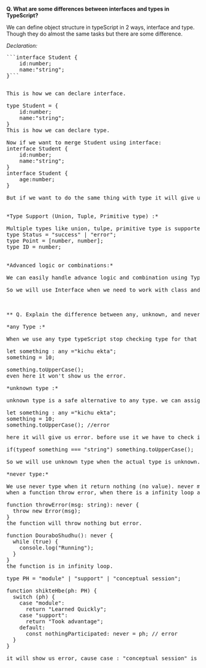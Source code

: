 
**Q. What are some differences between interfaces and types in TypeScript?**

We can define object structure in typeScript in 2 ways, interface and type. Though they do almost the same tasks but there are some difference.

*Declaration:* 

<pre lang="markdown">```interface Student {
    id:number;
    name:"string";
}```<pre>

This is how we can declare interface.

type Student = {
    id:number;
    name:"string";
}
This is how we can declare type.

Now if we want to merge Student using interface:
interface Student {
    id:number;
    name:"string";
}
interface Student {
    age:number;
}

But if we want to do the same thing with type it will give us error. It won't assign same name.


*Type Support (Union, Tuple, Primitive type) :*

Multiple types like union, tulpe, primitive type is supported by types but interface doesn't support this. 
type Status = "success" | "error";
type Point = [number, number];
type ID = number;


*Advanced logic or combinations:*

We can easily handle advance logic and combination using Type. it would be hard to handle using interface.

So we will use Interface when we need to work with class and if we need to extend it or merge it. And we will use Type when there are advance logic and combination and if we need to use multiple type like Union, Tuple, Primitive. 



** Q. Explain the difference between any, unknown, and never types in TypeScript. **

*any Type :*

When we use any type typeScript stop checking type for that variable. So we can assign anything (number, string,boolean etc) to that variable and we can directly use it without type checking. But it is dangerous for type safety.

let something : any ="kichu ekta";
something = 10;

something.toUpperCase();
even here it won't show us the error.

*unknown type :*

unknown type is a safe alternative to any type. we can assign anything but we can't use it without type checking.

let something : any ="kichu ekta";
something = 10;
something.toUpperCase(); //error

here it will give us error. before use it we have to check its type

if(typeof something === "string") something.toUpperCase();

So we will use unknown type when the actual type is unknown. For example the data is comming from the external sources like API. but we will check type, narrow down the type before using it.

*never type:*

We use never type when it return nothing (no value). never mainly uses in:
when a function throw error, when there is a infinity loop and checking type in switch case.

function throwError(msg: string): never {
  throw new Error(msg);
}
the function will throw nothing but error.

function DouraboShudhu(): never {
  while (true) {
    console.log("Running");
  }
}
the function is in infinity loop.

type PH = "module" | "support" | "conceptual session";

function shikteHbe(ph: PH) {
  switch (ph) {
    case "module":
      return "Learned Quickly";
    case "support":
      return "Took advantage";
    default:
      const nothingParticipated: never = ph; // error
  }
}

it will show us error, cause case : "conceptual session" is not handled. So never type provide switch type-safety. If we forget to handle a case it will give us error.

